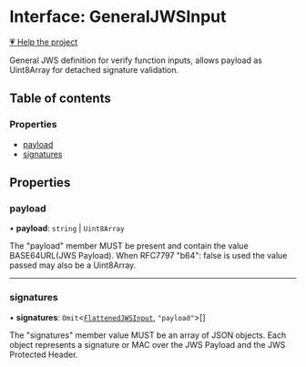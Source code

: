 # Interface: GeneralJWSInput

[💗 Help the project](https://github.com/sponsors/panva)

General JWS definition for verify function inputs, allows payload as Uint8Array for detached
signature validation.

## Table of contents

### Properties

- [payload](types.GeneralJWSInput.md#payload)
- [signatures](types.GeneralJWSInput.md#signatures)

## Properties

### payload

• **payload**: `string` \| `Uint8Array`

The "payload" member MUST be present and contain the value BASE64URL(JWS Payload). When RFC7797
"b64": false is used the value passed may also be a Uint8Array.

___

### signatures

• **signatures**: `Omit`<[`FlattenedJWSInput`](types.FlattenedJWSInput.md), ``"payload"``\>[]

The "signatures" member value MUST be an array of JSON objects. Each object represents a
signature or MAC over the JWS Payload and the JWS Protected Header.

